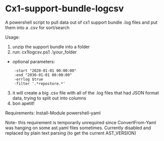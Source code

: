# Cx1-support-bundle-logcsv
A powershell script to pull data out of cx1 support bundle .log files and put them into a .csv for sort/search

Usage:
1. unzip the support bundle into a folder
2. run: cx1logcsv.ps1 .\your_folder 
  - optional parameters: 
```
    -start "2020-01-01 00:00:00"
    -end "2030-01-01 00:00:00"
    -errlog $true
    -filter '.*repostore.*'
```
3. it will create a big .csv file with all of the .log files that had JSON format data, trying to split out into columns
4. bon apetit!

Requirements:
  Install-Module powershell-yaml

Note- this requirement is temporarily unrequired since ConvertFrom-Yaml was hanging on some ast.yaml files sometimes. Currently disabled and replaced by plain text parsing (to get the current AST_VERSION)
